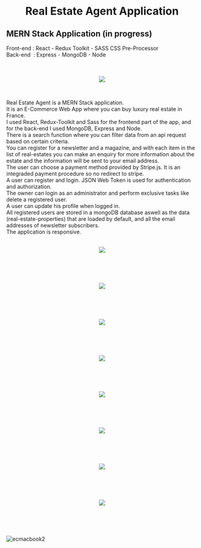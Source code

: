 <h1 align="center">Real Estate Agent Application</h1>

<h2>MERN Stack Application (in progress)</h2>
Front-end : React - Redux Toolkit - SASS CSS Pre-Processor<br>
Back-end&nbsp;  : Express - MongoDB - Node<br><br><br>

<p align="center"><img src="https://user-images.githubusercontent.com/38325801/197115944-a988e8f5-f5a8-46fc-868f-28a4238aaf83.png"/></p><br>

Real Estate Agent is a MERN Stack application.<br>
It is an E-Commerce Web App where you can buy luxury real estate in France.<br>
I used React, Redux-Toolkit and Sass for the frontend part of the app, and for the back-end I used MongoDB, Express and Node.<br>
There is a search function where you can filter data from an api request based on certain criteria.<br>
You can register for a newsletter and a magazine, and with each item in the list of real-estates you can make an enquiry for more information about the estate
and the information will be sent to your email address.<br>
The user can choose a payment method provided by Stripe.js. It is an integraded payment procedure so no redirect to stripe.<br>
A user can register and login. JSON Web Token is used for authentication and authorization.<br>
The owner can login as an administrator and perform exclusive tasks like delete a registered user.<br>
A user can update his profile when logged in.<br>
All registered users are stored in a mongoDB database aswell as the data (real-estate-properties) that are loaded by default,
and all the email addresses of newsletter subscribers.<br>
The application is responsive.<br><br>


<p align="center"><img src="https://user-images.githubusercontent.com/38325801/194486020-10cc9859-f125-41c1-b862-ff4660b54396.png"/></p><br><br><br>
<p align="center"><img src="https://user-images.githubusercontent.com/38325801/194486080-9fd4b786-179f-4a56-869e-36a15d3c9737.png"/></p><br><br><br>
<p align="center"><img src="https://github.com/Noud63/real-estate-agent/assets/38325801/cc21f921-a166-4c16-9911-54b1bd68f6be"/></p><br><br><br>
<p align="center"><img src="https://github.com/Noud63/real-estate-agent/assets/38325801/6c487ff9-0a6e-4a30-bce6-eb621f143361"/></p><br><br><br>
<p align="center"><img src="https://user-images.githubusercontent.com/38325801/203021233-9d9af96a-7ed9-4024-bf59-662d2f8c3474.png"/></p><br><br><br>
<p align="center"><img src="https://user-images.githubusercontent.com/38325801/200298159-c0be1804-8d85-46d0-aeda-066fe79e5ef3.png"/></p><br><br><br>
<p align="center"><img src="https://user-images.githubusercontent.com/38325801/196442957-e12d1366-7a97-452d-abd5-c036b3381f9b.png"/></p><br><br><br>
<p align="center"><img src="https://github.com/Noud63/real-estate-agent/assets/38325801/81f43784-90e2-415b-8677-22d186f16cc6"/></p><br><br><br>

![ecmacbook2]()
